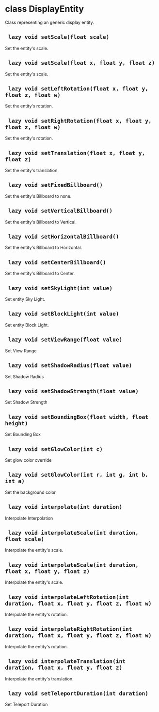# class DisplayEntity
Class representing an generic display entity.

## ` lazy void setScale(float scale)`
Set the entity's scale.

## ` lazy void setScale(float x, float y, float z)`
Set the entity's scale.

## ` lazy void setLeftRotation(float x, float y, float z, float w)`
Set the entity's rotation.

## ` lazy void setRightRotation(float x, float y, float z, float w)`
Set the entity's rotation.

## ` lazy void setTranslation(float x, float y, float z)`
Set the entity's translation.

## ` lazy void setFixedBillboard()`
Set the entity's Billboard to none.

## ` lazy void setVerticalBillboard()`
Set the entity's Billboard to Vertical.

## ` lazy void setHorizontalBillboard()`
Set the entity's Billboard to Horizontal.

## ` lazy void setCenterBillboard()`
Set the entity's Billboard to Center.

## ` lazy void setSkyLight(int value)`
Set entity Sky Light.

## ` lazy void setBlockLight(int value)`
Set entity Block Light.

## ` lazy void setViewRange(float value)`
Set View Range

## ` lazy void setShadowRadius(float value)`
Set Shadow Radius

## ` lazy void setShadowStrength(float value)`
Set Shadow Strength

## ` lazy void setBoundingBox(float width, float height)`
Set Bounding Box

## ` lazy void setGlowColor(int c)`
Set glow color override

## ` lazy void setGlowColor(int r, int g, int b, int a)`
Set the background color

## ` lazy void interpolate(int duration)`
Interpolate Interpolation

## ` lazy void interpolateScale(int duration, float scale)`
Interpolate the entity's scale.

## ` lazy void interpolateScale(int duration, float x, float y, float z)`
Interpolate the entity's scale.

## ` lazy void interpolateLeftRotation(int duration, float x, float y, float z, float w)`
Interpolate the entity's rotation.

## ` lazy void interpolateRightRotation(int duration, float x, float y, float z, float w)`
Interpolate the entity's rotation.

## ` lazy void interpolateTranslation(int duration, float x, float y, float z)`
Interpolate the entity's translation.

## ` lazy void setTeleportDuration(int duration)`
Set Teleport Duration




